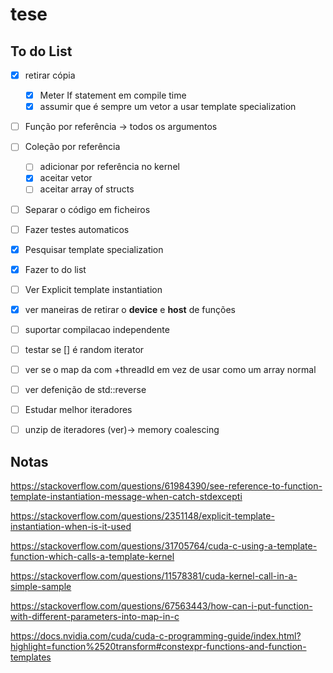 # tese

## To do List
- [x] retirar cópia
  - [x] Meter If statement em compile time
  - [x] assumir que é sempre um vetor a usar template specialization
- [ ] Função por referência -> todos os argumentos
- [ ] Coleção por referência
  - [ ] adicionar por referência no kernel
  - [X] aceitar vetor
  - [ ] aceitar array of structs
- [ ] Separar o código em ficheiros
- [ ] Fazer testes automaticos
- [X] Pesquisar template specialization
- [x] Fazer to do list
- [ ] Ver Explicit template instantiation
- [x] ver maneiras de retirar o __device__ e __host__ de funções
- [ ] suportar compilacao independente
- [ ] testar se [] é random iterator
- [ ] ver se o map da com +threadId em vez de usar como um array normal
- [ ] ver defenição de std::reverse
- [ ] Estudar melhor iteradores
- [ ] unzip de iteradores (ver)-> memory coalescing



## Notas
https://stackoverflow.com/questions/61984390/see-reference-to-function-template-instantiation-message-when-catch-stdexcepti

https://stackoverflow.com/questions/2351148/explicit-template-instantiation-when-is-it-used

https://stackoverflow.com/questions/31705764/cuda-c-using-a-template-function-which-calls-a-template-kernel

https://stackoverflow.com/questions/11578381/cuda-kernel-call-in-a-simple-sample

https://stackoverflow.com/questions/67563443/how-can-i-put-function-with-different-parameters-into-map-in-c

https://docs.nvidia.com/cuda/cuda-c-programming-guide/index.html?highlight=function%2520transform#constexpr-functions-and-function-templates